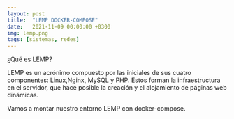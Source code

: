 ```yaml
---
layout: post
title:  "LEMP DOCKER-COMPOSE"
date:   2021-11-09 00:00:00 +0300
img: lemp.png
tags: [sistemas, redes]
---
```

¿Qué es LEMP?

LEMP es un acrónimo compuesto por las iniciales de sus cuatro componentes: Linux,Nginx, MySQL y PHP. Estos forman la infraestructura en el servidor, que hace posible la creación y el alojamiento de páginas web dinámicas.

Vamos a montar nuestro entorno LEMP con docker-compose.


